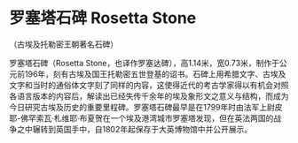 # 罗塞塔石碑 Rosetta Stone

（古埃及托勒密王朝著名石碑） 

罗塞塔石碑（Rosetta Stone，也译作罗塞达碑），高1.14米，宽0.73米，制作于公元前196年，刻有古埃及国王托勒密五世登基的诏书。石碑上用希腊文字、古埃及文字和当时的通俗体文字刻了同样的内容，这使得近代的考古学家得以有机会对照各语言版本的内容后，解读出已经失传千余年的埃及象形文之意义与结构，而成为今日研究古埃及历史的重要里程碑。罗塞塔石碑最早是在1799年时由法军上尉皮耶-佛罕索瓦·札维耶·布夏贺在一个埃及港湾城市罗塞塔发现，但在英法两国的战争之中辗转到英国手中，自1802年起保存于大英博物馆中并公开展示。

